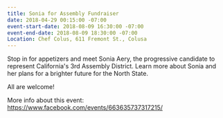 ```yaml
---
title: Sonia for Assembly Fundraiser
date: 2018-04-29 00:15:00 -07:00
event-start-date: 2018-08-09 16:30:00 -07:00
event-end-date: 2018-08-09 18:30:00 -07:00
Location: Chef Colus, 611 Fremont St., Colusa
---
```


Stop in for appetizers and meet Sonia Aery, the progressive candidate to represent California's 3rd Assembly District.
Learn more about Sonia and her plans for a brighter future for the North State. 

All are welcome!

More info about this event: 
https://www.facebook.com/events/663635737317215/